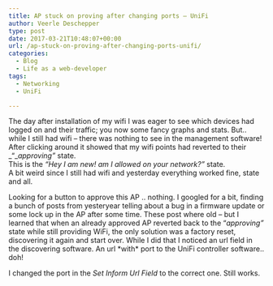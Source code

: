 ```yaml
---
title: AP stuck on proving after changing ports – UniFi
author: Veerle Deschepper
type: post
date: 2017-03-21T10:48:07+00:00
url: /ap-stuck-on-proving-after-changing-ports-unifi/
categories:
  - Blog
  - Life as a web-developer
tags:
  - Networking
  - UniFi

---
```

The day after installation of my wifi I was eager to see which devices had logged on and their traffic; you now some fancy graphs and stats. But.. while I still had wifi &#8211; there was nothing to see in the management software! After clicking around it showed that my wifi points had reverted to their _&#8220;__approving&#8221;_ state.  
This is the _&#8220;Hey I am new! am I allowed on your network?&#8221;_ state.  
A bit weird since I still had wifi and yesterday everything worked fine, state and all.

<nuxt-image src="/img/unifi-ap-call-back-url-to-software-after-port-change.png" width="572" height="402"></nuxt-image>

Looking for a button to approve this AP .. nothing. I googled for a bit, finding a bunch of posts from yesteryear telling about a bug in a firmware update or some lock up in the AP after some time. These post where old &#8211; but I learned that when an already approved AP reverted back to the &#8220;_approving&#8221;_ state while still providing WiFi, the only solution was a factory reset, discovering it again and start over. While I did that I noticed an url field in the discovering software. An url \*with\* port to the UniFi controller software.. doh!

I changed the port in the _Set Inform Url Field_ to the correct one. Still works.
